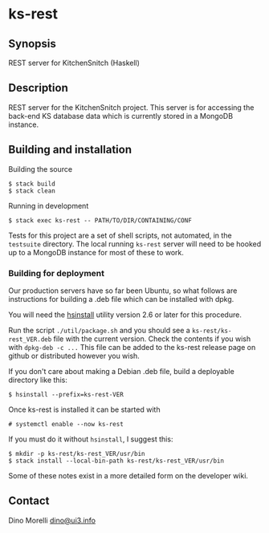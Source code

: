 # ks-rest


## Synopsis

REST server for KitchenSnitch (Haskell)


## Description

REST server for the KitchenSnitch project. This server is for
accessing the back-end KS database data which is currently stored
in a MongoDB instance.


## Building and installation

Building the source

    $ stack build
    $ stack clean

Running in development

    $ stack exec ks-rest -- PATH/TO/DIR/CONTAINING/CONF

Tests for this project are a set of shell scripts, not automated, in the
`testsuite` directory. The local running `ks-rest` server will need to be
hooked up to a MongoDB instance for most of these to work.


### Building for deployment

Our production servers have so far been Ubuntu, so what follows are
instructions for building a .deb file which can be installed with dpkg.

You will need the [hsinstall](https://github.com/dino-/hsinstall/releases)
utility version 2.6 or later for this procedure.

Run the script `./util/package.sh` and you should see a
`ks-rest/ks-rest_VER.deb` file with the current version. Check the contents if
you wish with `dpkg-deb -c ...` This file can be added to the ks-rest release
page on github or distributed however you wish.

If you don't care about making a Debian .deb file, build a deployable directory like this:

    $ hsinstall --prefix=ks-rest-VER

Once ks-rest is installed it can be started with

    # systemctl enable --now ks-rest

If you must do it without `hsinstall`, I suggest this:

    $ mkdir -p ks-rest/ks-rest_VER/usr/bin
    $ stack install --local-bin-path ks-rest/ks-rest_VER/usr/bin

Some of these notes exist in a more detailed form on the developer wiki.


## Contact

Dino Morelli <dino@ui3.info>
